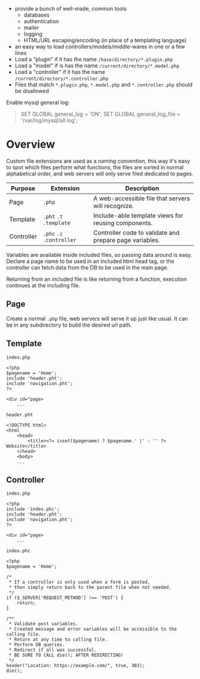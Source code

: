 - provide a bunch of well-made, common tools
	- databases
	- authentication
	- mailer
	- logging
	- HTML/URL escaping/encoding (in place of a templating language)
- an easy way to load controllers/models/middle-wares in one or a few lines
- Load a "plugin" if it has the name `/base/directory/*.plugin.php`
- Load a "model" if is has the name `/current/directory/*.model.php`
- Load a "controller" if it has the name `/current/directory/*.controller.php`
- Files that match `*.plugin.php`, `*.model.php` and `*.controller.php` should be disallowed


Enable mysql general log:
> SET GLOBAL general_log = 'ON';
> SET GLOBAL general_log_file = '/var/log/mysql/all.log';

# Overview

Custom file extensions are used as a naming convention, this way it's easy to spot which files perform what functions, the files are sorted in normal alphabetical order, and web servers will only serve filed dedicated to pages.

Purpose    | Extension | Description
-----------|-----------|------------
Page       |`.php`     | A web-accessible file that servers will recognize.
Template   |`.pht` `.t` `.template`| Include-able template views for reusing components.
Controller |`.phc` `.c` `.controller`| Controller code to validate and prepare page variables.

Variables are available inside included files, so passing data around is easy. Declare a page name to be used in an included html head tag, or the controller can fetch data from the DB to be used in the main page.

Returning from an included file is like returning from a function, execution continues at the including file.

## Page

Create a normal `.php` file, web servers will serve it up just like usual. It can be in any subdirectory to build the desired url path.

## Template

`index.php`
```phtml
<?php
$pagename = 'Home';
include 'header.pht';
include 'navigation.pht';
?>

<div id="page>
	...
```

`header.pht`
```phtml
<!DOCTYPE html>
<html
	<head>
		<title><?= isset($pagename) ? $pagename.' |' : '' ?> Website</title>
	</head>
	<body>
	...
```

## Controller

`index.php`
```phtml
<?php
include 'index.phc';
include 'header.pht';
include 'navigation.pht';
?>

<div id="page>
	...
```

`index.phc`
```phtml
<?php
$pagename = 'Home';

/*
 * If a controller is only used when a form is posted,
 * then simply return back to the parent file when not needed.
 */
if ($_SERVER['REQUEST_METHOD'] !== 'POST') {
	return;
}

/**
 * Validate post variables.
 * Created message and error variables will be accessible to the calling file.
 * Return at any time to calling file.
 * Perform DB queries.
 * Redirect if all was successful.
 * BE SURE TO CALL die(); AFTER REDIRECTING!
 */
header("Location: https://example.com/", true, 303);
die();
```
